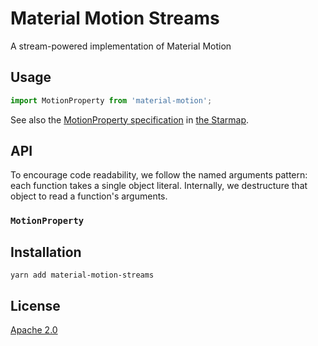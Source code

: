 # Material Motion Streams #

A stream-powered implementation of Material Motion

## Usage ##

```javascript
import MotionProperty from 'material-motion';


```

See also the [MotionProperty specification]() in [the Starmap](https://material-motion.github.io/material-motion/starmap/).

## API ##

To encourage code readability, we follow the named arguments pattern: each function takes a single object literal.  Internally, we destructure that object to read a function's arguments.

### `MotionProperty` ###

## Installation ##

```
yarn add material-motion-streams
```

## License ##

[Apache 2.0](http://www.apache.org/licenses/LICENSE-2.0)
